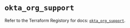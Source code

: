 # `okta_org_support`

Refer to the Terraform Registory for docs: [`okta_org_support`](https://registry.terraform.io/providers/okta/okta/4.4.0/docs/resources/org_support).
